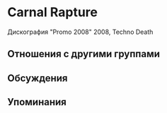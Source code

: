 # Carnal Rapture

Дискография
"Promo 2008" 2008, Techno Death

## Отношения с другими группами


## Обсуждения


## Упоминания

